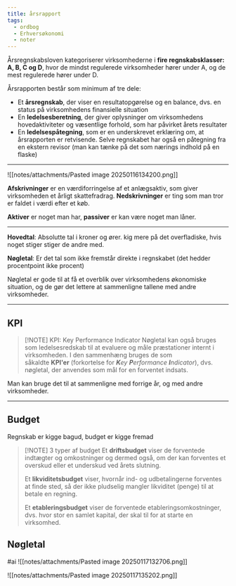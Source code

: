 ```yaml
---
title: årsrapport
tags:
  - ordbog
  - Erhversøkonomi
  - noter
---
```

Årsregnskabsloven kategoriserer virksomhederne i **fire regnskabsklasser: A, B, C og D**, hvor de mindst regulerede virksomheder hører under A, og de mest regulerede hører under D.

Årsrapporten består som minimum af tre dele:

- Et **årsregnskab**, der viser en resultatopgørelse og en balance, dvs. en status på virksomhedens finansielle situation
- En **ledelsesberetning**, der giver oplysninger om virksomhedens hovedaktiviteter og væsentlige forhold, som har påvirket årets resultater
- En **ledelsespåtegning**, som er en underskrevet erklæring om, at årsrapporten er retvisende. Selve regnskabet har også en påtegning fra en ekstern revisor (man kan tænke på det som nærings indhold på en flaske)
---
![[notes/attachments/Pasted image 20250116134200.png]]

**Afskrivninger** er en værdiforringelse af et anlægsaktiv, som giver virksomheden et årligt skattefradrag.
**Nedskrivninger** er ting som man tror er faldet i værdi efter et køb.

**Aktiver** er noget man har, **passiver** er kan være noget man låner. 

---
**Hovedtal**: Absolutte tal i kroner og ører. kig mere på det overfladiske, hvis noget stiger stiger de andre med.

**Nøgletal**: Er det tal som ikke fremstår direkte i regnskabet (det hedder procentpoint ikke procent)

Nøgletal er gode til at få et overblik over virksomhedens økonomiske situation, og de gør det lettere at sammenligne tallene med andre virksomheder.

---
## KPI
> [!NOTE] KPI: Key Performance Indicator
> Nøgletal kan også bruges som ledelsesredskab til at evaluere og måle præstationer internt i virksomheden. I den sammenhæng bruges de som såkaldte **KPI'er** (forkortelse for **_K_**_ey **P**erformance **I**ndicator_), dvs. nøgletal, der anvendes som mål for en forventet indsats.

Man kan bruge det til at sammenligne med forrige år, og med andre virksomheder.

---
## Budget

Regnskab er kigge bagud, budget er kigge fremad

> [!NOTE] 3 typer af budget
> Et **driftsbudget** viser de forventede indtægter og omkostninger og dermed også, om der kan forventes et overskud eller et underskud ved årets slutning.
> 
> Et **likviditetsbudget** viser, hvornår ind- og udbetalingerne forventes at finde sted, så der ikke pludselig mangler likviditet (penge) til at betale en regning.
> 
> Et **etableringsbudget** viser de forventede etableringsomkostninger, dvs. hvor stor en samlet kapital, der skal til for at starte en virksomhed.

## Nøgletal
#ai 
![[notes/attachments/Pasted image 20250117132706.png]]

![[notes/attachments/Pasted image 20250117135202.png]]